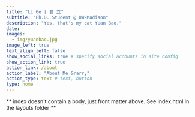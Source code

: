 ```yaml
---
title: "Li Ge | 葛 立"
subtitle: "Ph.D. Student @ UW-Madison"
description: "Yes, that's my cat Yuan Bao."
date: 
images:
  - img/yuanbao.jpg
image_left: true
text_align_left: false
show_social_links: true # specify social accounts in site config
show_action_link: true
action_link: /about
action_label: "About Me &rarr;"
action_type: text # text, button
type: home
---
```


** index doesn't contain a body, just front matter above.
See index.html in the layouts folder **
